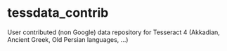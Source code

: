 # tessdata_contrib

User contributed (non Google) data repository for Tesseract 4 (Akkadian, Ancient Greek, Old Persian languages, ...)
